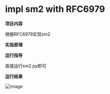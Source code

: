 # impl sm2 with RFC6979

**项目内容**

根据RFC6979实现sm2

**实验原理**


**运行指导**

直接运行sm2.py即可

**运行结果**

![image](https://user-images.githubusercontent.com/105548921/181414803-41e3a246-5e8f-48ca-8d8c-3e5d5bc62897.png)
